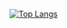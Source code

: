 [![Top Langs](https://github-readme-stats.vercel.app/api/top-langs/?username=Burrito-Princess&exclude-repo=portofolio-updated)](#)
